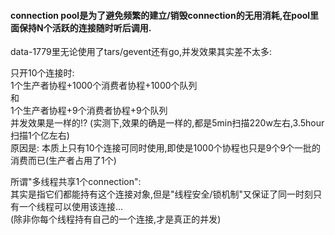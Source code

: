 #### connection pool是为了避免频繁的建立/销毁connection的无用消耗,在pool里面保持N个活跃的连接随时听后调用.

data-1779里无论使用了tars/gevent还有go,并发效果其实差不太多:     

只开10个连接时:        
    1个生产者协程+1000个消费者协程+1000个队列    
       和       
    1个生产者协程+9个消费者协程+9个队列     
并发效果是一样的!?  (实测下,效果的确是一样的,都是5min扫描220w左右,3.5hour扫描1个亿左右)       
原因是: 本质上只有10个连接可同时使用,即使是1000个协程也只是9个9个一批的消费而已(生产者占用了1个)        

所谓"多线程共享1个connection":       
其实是指它们都能持有这个连接对象,但是"线程安全/锁机制"又保证了同一时刻只有一个线程可以使用该连接...       
(除非你每个线程持有自己的一个连接,才是真正的并发)       




